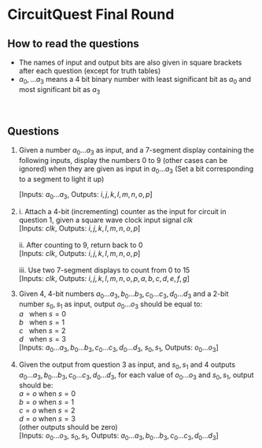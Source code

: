 # CircuitQuest Final Round

## How to read the questions
* The names of input and output bits are also given in square brackets after each question (except for truth tables)
* $a_0, ...a_3$ means a 4 bit binary number with least significant bit as $a_0$ and most significant bit as $a_3$
<br>


## Questions 

1. Given a number $a_0...a_3$ as input, and a 7-segment display containing the following inputs, display the numbers 0 to 9 (other cases can be ignored) when they are given as input in $a_0...a_3$ (Set a bit corresponding to a segment to light it up)

   [Inputs: $a_0...a_3$, Outputs: $i, j, k, l, m, n, o, p$]

2.   i. Attach a 4-bit (incrementing) counter as the input for circuit in question 1, given a square wave clock input signal $clk$<br>
       [Inputs: $clk$, Outputs: $i, j, k, l, m, n, o, p$] <br><br>
     ii. After counting to 9, return back to 0 <br>
       [Inputs: $clk$, Outputs: $i, j, k, l, m, n, o, p$]<br><br>
     iii. Use two 7-segment displays to count from 0 to 15<br>
       [Inputs: $clk$, Outputs: $i, j, k, l, m, n, o, p, a, b, c, d, e, f, g$]


4. Given 4, 4-bit numbers $a_0...a_3, b_0...b_3, c_0...c_3, d_0...d_3$ and a 2-bit number $s_0,s_1$ as input, output $o_0...o_3$ should be equal to: <br>
    $a$ &nbsp; when $s = 0$ <br>
    $b$ &nbsp; when $s = 1$ <br>
    $c$ &nbsp; when $s = 2$ <br>
    $d$ &nbsp; when $s = 3$ <br>
    [Inputs:  $a_0...a_3, b_0...b_3, c_0...c_3, d_0...d_3$, $s_0,s_1$, Outputs: $o_0...o_3$]

5. Given the output from question 3 as input, and $s_0,s_1$ and 4 outputs $a_0...a_3, b_0...b_3, c_0...c_3, d_0...d_3$, for each value of $o_0...o_3$ and $s_0,s_1$, output should be: <br>
    $a = o$ when $s = 0$<br>
    $b = o$ when $s = 1$<br>
    $c = o$ when $s = 2$<br>
    $d = o$ when $s = 3$<br>
    (other outputs should be zero)<br>
    [Inputs: $o_0...o_3$, $s_0,s_1$, Outputs:  $a_0...a_3, b_0...b_3, c_0...c_3, d_0...d_3$]
